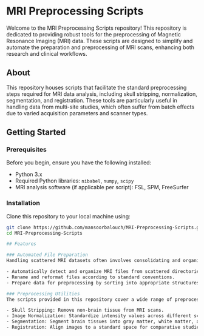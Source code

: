 # MRI Preprocessing Scripts

Welcome to the MRI Preprocessing Scripts repository! This repository is dedicated to providing robust tools for the preprocessing of Magnetic Resonance Imaging (MRI) data. These scripts are designed to simplify and automate the preparation and preprocessing of MRI scans, enhancing both research and clinical workflows.

## About

This repository houses scripts that facilitate the standard preprocessing steps required for MRI data analysis, including skull stripping, normalization, segmentation, and registration. These tools are particularly useful in handling data from multi-site studies, which often suffer from batch effects due to varied acquisition parameters and scanner types.

## Getting Started

### Prerequisites

Before you begin, ensure you have the following installed:
- Python 3.x
- Required Python libraries: `nibabel`, `numpy`, `scipy`
- MRI analysis software (if applicable per script): FSL, SPM, FreeSurfer

### Installation

Clone this repository to your local machine using:

```bash
git clone https://github.com/mansoorbalouch/MRI-Preprocessing-Scripts.git
cd MRI-Preprocessing-Scripts

## Features

### Automated File Preparation
Handling scattered MRI datasets often involves consolidating and organizing data, which can be tedious and error-prone. This repository includes scripts that:

- Automatically detect and organize MRI files from scattered directories.
- Rename and reformat files according to standard conventions.
- Prepare data for preprocessing by sorting into appropriate structures for further analysis.

### Preprocessing Utilities
The scripts provided in this repository cover a wide range of preprocessing needs:

- Skull Stripping: Remove non-brain tissue from MRI scans.
- Image Normalization: Standardize intensity values across different scans.
- Segmentation: Segment brain tissues into gray matter, white matter, and cerebrospinal fluid.
- Registration: Align images to a standard space for comparative studies.
